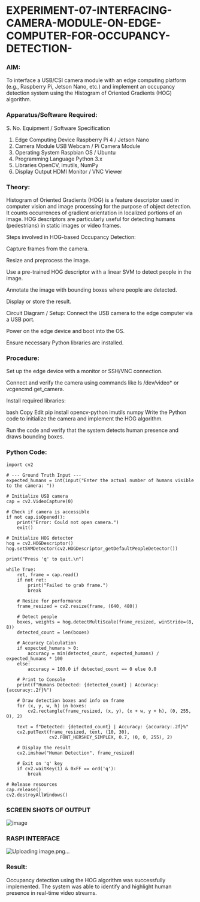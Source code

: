 # EXPERIMENT-07-INTERFACING-CAMERA-MODULE-ON-EDGE-COMPUTER-FOR-OCCUPANCY-DETECTION-


### AIM:
To interface a USB/CSI camera module with an edge computing platform (e.g., Raspberry Pi, Jetson Nano, etc.) and implement an occupancy detection system using the Histogram of Oriented Gradients (HOG) algorithm.

### Apparatus/Software Required:
S. No.	Equipment / Software	Specification
1.	Edge Computing Device	Raspberry Pi 4 / Jetson Nano
2.	Camera Module	USB Webcam / Pi Camera Module
3.	Operating System	Raspbian OS / Ubuntu
4.	Programming Language	Python 3.x
5.	Libraries	OpenCV, imutils, NumPy
6.	Display Output	HDMI Monitor / VNC Viewer

### Theory:
Histogram of Oriented Gradients (HOG) is a feature descriptor used in computer vision and image processing for the purpose of object detection. It counts occurrences of gradient orientation in localized portions of an image. HOG descriptors are particularly useful for detecting humans (pedestrians) in static images or video frames.

Steps involved in HOG-based Occupancy Detection:

Capture frames from the camera.

Resize and preprocess the image.

Use a pre-trained HOG descriptor with a linear SVM to detect people in the image.

Annotate the image with bounding boxes where people are detected.

Display or store the result.

Circuit Diagram / Setup:
Connect the USB camera to the edge computer via a USB port.

Power on the edge device and boot into the OS.

Ensure necessary Python libraries are installed.

### Procedure:
Set up the edge device with a monitor or SSH/VNC connection.

Connect and verify the camera using commands like ls /dev/video* or vcgencmd get_camera.

Install required libraries:

bash
Copy
Edit
pip install opencv-python imutils numpy
Write the Python code to initialize the camera and implement the HOG algorithm.

Run the code and verify that the system detects human presence and draws bounding boxes.

 ###  Python Code:
 
```
import cv2

# --- Ground Truth Input ---
expected_humans = int(input("Enter the actual number of humans visible to the camera: "))

# Initialize USB camera
cap = cv2.VideoCapture(0)

# Check if camera is accessible
if not cap.isOpened():
    print("Error: Could not open camera.")
    exit()

# Initialize HOG detector
hog = cv2.HOGDescriptor()
hog.setSVMDetector(cv2.HOGDescriptor_getDefaultPeopleDetector())

print("Press 'q' to quit.\n")

while True:
    ret, frame = cap.read()
    if not ret:
        print("Failed to grab frame.")
        break

    # Resize for performance
    frame_resized = cv2.resize(frame, (640, 480))

    # Detect people
    boxes, weights = hog.detectMultiScale(frame_resized, winStride=(8, 8))
    detected_count = len(boxes)

    # Accuracy Calculation
    if expected_humans > 0:
        accuracy = min(detected_count, expected_humans) / expected_humans * 100
    else:
        accuracy = 100.0 if detected_count == 0 else 0.0

    # Print to Console
    print(f"Humans Detected: {detected_count} | Accuracy: {accuracy:.2f}%")

    # Draw detection boxes and info on frame
    for (x, y, w, h) in boxes:
        cv2.rectangle(frame_resized, (x, y), (x + w, y + h), (0, 255, 0), 2)

    text = f"Detected: {detected_count} | Accuracy: {accuracy:.2f}%"
    cv2.putText(frame_resized, text, (10, 30),
                cv2.FONT_HERSHEY_SIMPLEX, 0.7, (0, 0, 255), 2)

    # Display the result
    cv2.imshow("Human Detection", frame_resized)

    # Exit on 'q' key
    if cv2.waitKey(1) & 0xFF == ord('q'):
        break

# Release resources
cap.release()
cv2.destroyAllWindows()
```

### SCREEN SHOTS OF OUTPUT 


![image](https://github.com/user-attachments/assets/cb074ad3-99d8-409f-b79f-5f47450e3fa6)



### RASPI INTERFACE 

![Uploading image.png…]()



### Result:
Occupancy detection using the HOG algorithm was successfully implemented. The system was able to identify and highlight human presence in real-time video streams.
